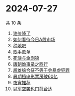 # 2024-07-27

共 10 条

<!-- BEGIN -->
<!-- 最后更新时间 Sat Jul 27 2024 05:07:58 GMT+0800 (China Standard Time) -->

1. [油价降了](https://www.zhihu.com/search?q=%E6%B2%B9%E4%BB%B7%E9%99%8D%E4%BA%86)
1. [如何看待今日A股市场](https://www.zhihu.com/search?q=%E5%A6%82%E4%BD%95%E7%9C%8B%E5%BE%85%E4%BB%8A%E6%97%A5A%E8%82%A1%E5%B8%82%E5%9C%BA)
1. [种地吧](https://www.zhihu.com/search?q=%E7%A7%8D%E5%9C%B0%E5%90%A7)
1. [歌手歌单](https://www.zhihu.com/search?q=%E6%AD%8C%E6%89%8B%E6%AD%8C%E5%8D%95)
1. [死侍与金刚狼](https://www.zhihu.com/search?q=%E6%AD%BB%E4%BE%8D%E4%B8%8E%E9%87%91%E5%88%9A%E7%8B%BC)
1. [唐朝诡事录之西行](https://www.zhihu.com/search?q=%E5%94%90%E6%9C%9D%E8%AF%A1%E4%BA%8B%E5%BD%95%E4%B9%8B%E8%A5%BF%E8%A1%8C)
1. [超雄综合征不等于会暴虐犯罪](https://www.zhihu.com/search?q=%E8%B6%85%E9%9B%84%E7%BB%BC%E5%90%88%E5%BE%81%E4%B8%8D%E7%AD%89%E4%BA%8E%E4%BC%9A%E6%9A%B4%E8%99%90%E7%8A%AF%E7%BD%AA)
1. [暑期档电影票房破60亿](https://www.zhihu.com/search?q=%E6%9A%91%E6%9C%9F%E6%A1%A3%E7%94%B5%E5%BD%B1%E7%A5%A8%E6%88%BF%E7%A0%B460%E4%BA%BF)
1. [夜宵推荐](https://www.zhihu.com/search?q=%E5%A4%9C%E5%AE%B5%E6%8E%A8%E8%8D%90)
1. [以军空袭也门荷台达](https://www.zhihu.com/search?q=%E4%BB%A5%E5%86%9B%E7%A9%BA%E8%A2%AD%E4%B9%9F%E9%97%A8%E8%8D%B7%E5%8F%B0%E8%BE%BE)

<!-- END -->

